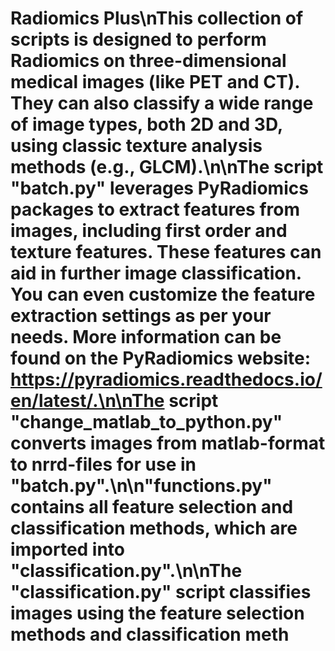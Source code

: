 # Radiomics Plus\nThis collection of scripts is designed to perform Radiomics on three-dimensional medical images (like PET and CT). They can also classify a wide range of image types, both 2D and 3D, using classic texture analysis methods (e.g., GLCM).\n\nThe script "batch.py" leverages PyRadiomics packages to extract features from images, including first order and texture features. These features can aid in further image classification. You can even customize the feature extraction settings as per your needs. More information can be found on the PyRadiomics website: https://pyradiomics.readthedocs.io/en/latest/.\n\nThe script "change_matlab_to_python.py" converts images from matlab-format to nrrd-files for use in "batch.py".\n\n"functions.py" contains all feature selection and classification methods, which are imported into "classification.py".\n\nThe "classification.py" script classifies images using the feature selection methods and classification meth